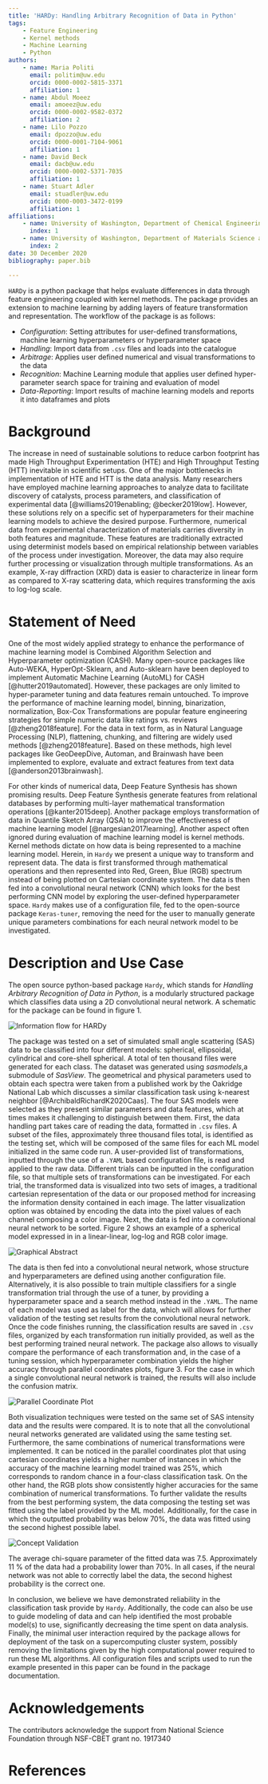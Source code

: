 ```yaml
---
title: 'HARDy: Handling Arbitrary Recognition of Data in Python'
tags:
    - Feature Engineering
    - Kernel methods
    - Machine Learning
    - Python
authors:
    - name: Maria Politi
      email: politim@uw.edu
      orcid: 0000-0002-5815-3371
      affiliation: 1
    - name: Abdul Moeez
      email: amoeez@uw.edu
      orcid: 0000-0002-9582-0372
      affiliation: 2
    - name: Lilo Pozzo
      email: dpozzo@uw.edu
      orcid: 0000-0001-7104-9061
      affiliation: 1
    - name: David Beck
      email: dacb@uw.edu
      orcid: 0000-0002-5371-7035
      affiliation: 1
    - name: Stuart Adler
      email: stuadler@uw.edu
      orcid: 0000-0003-3472-0199
      affiliation: 1
affiliations:
    - name: University of Washington, Department of Chemical Engineering, Seattle, WA, USA
      index: 1
    - name: University of Washington, Department of Materials Science and Engineering, Seattle, WA, USA
      index: 2
date: 30 December 2020
bibliography: paper.bib

---
```

`HARDy` is a python package that helps evaluate differences in data through feature engineering coupled with kernel methods. The package provides an extension to machine learning by adding layers of feature transformation and representation. The workflow of the package is as follows:

- _Configuration_: Setting attributes for user-defined transformations, machine learning hyperparameters or hyperparameter space
- _Handling_: Import data from `.csv` files and loads into the catalogue
- _Arbitrage_: Applies user defined numerical and visual transformations to the data
- _Recognition_: Machine Learning module that applies user defined hyper-parameter search space for training and evaluation of model
- _Data-Reporting_: Import results of machine learning models and reports it into dataframes and plots

# Background

The increase in need of sustainable solutions to reduce carbon footprint has made High Throughput Experimentation (HTE) and High Throughput Testing (HTT) inevitable in scientific setups. One of the major bottlenecks in implementation of HTE and HTT is the data analysis. Many researchers have employed machine learning approaches to analyze data to facilitate discovery of catalysts, process parameters, and classification of experimental data [@williams2019enabling; @becker2019low]. However, these solutions rely on a specific set of hyperparameters for their machine learning models to achieve the desired purpose. Furthermore, numerical data from experimental characterization of materials carries diversity in both features and magnitude. These features are traditionally extracted using determinist models based on empirical relationship between variables of the process under investigation. Moreover, the data may also require further processing or visualization through multiple transformations. As an example, X-ray diffraction (XRD) data is easier to characterize in linear form as compared to X-ray scattering data, which requires transforming the axis to log-log scale.

# Statement of Need

One of the most widely applied strategy to enhance the performance of machine learning model is Combined Algorithm Selection and Hyperparameter optimization (CASH). Many open-source packages like Auto-WEKA, HyperOpt-Sklearn, and Auto-sklearn have been deployed to implement Automatic Machine Learning (AutoML) for CASH [@hutter2019automated]. However, these packages are only limited to hyper-parameter tuning and data features remain untouched. To improve the performance of machine learning model, binning, binarization, normalization, Box-Cox Transformations are popular feature engineering strategies for simple numeric data like ratings vs. reviews [@zheng2018feature]. For the data in text form, as in Natural Language Processing (NLP), flattening, chunking, and filtering are widely used methods [@zheng2018feature]. Based on these methods, high level packages like GeoDeepDive, Automan, and Brainwash have been implemented to explore, evaluate and extract features from text data [@anderson2013brainwash].

For other kinds of numerical data, Deep Feature Synthesis has shown promising results. Deep Feature Synthesis generate features from relational databases by performing multi-layer mathematical transformation operations [@kanter2015deep]. Another package employs transformation of data in Quantile Sketch Array (QSA) to improve the effectiveness of machine learning model [@nargesian2017learning]. Another aspect often ignored during evaluation of machine learning model is kernel methods. Kernel methods dictate on how data is being represented to a machine learning model. Herein, in `Hardy` we present a unique way to transform and represent data. The data is first transformed through mathematical operations and then represented into Red, Green, Blue (RGB) spectrum instead of being plotted on Cartesian coordinate system. The data is then fed into a convolutional neural network (CNN) which looks for the best performing CNN model by exploring the user-defined hyperparameter space. `Hardy` makes use of a configuration file, fed to the open-source package `Keras-tuner`, removing the need for the user to manually generate unique parameters combinations for each neural network model to be investigated.

# Description and Use Case

The open source python-based package `Hardy`, which stands for _Handling Arbitrary Recognition of Data in Python_, is a modularly structured package which classifies data using a 2D convolutional neural network. A schematic for the package can be found in figure 1.

![Information flow for HARDy](./images/HARDy_diagram.png)

The package was tested on a set of simulated small angle scattering (SAS) data to be classified into four different models: spherical, ellipsoidal, cylindrical and core-shell spherical. A total of ten thousand files were generated for each class. The dataset was generated using _sasmodels_,a submodule of _SasView_. The geometrical and physical parameters used to obtain each spectra were taken from a published work by the Oakridge National Lab which discusses a similar classification task using k-nearest neighbor [@ArchibaldRichardK2020Caas]. The four SAS models were selected as they present similar parameters and data features, which at times makes it challenging to distinguish between them.
First, the data handling part takes care of reading the data, formatted in `.csv` files. A subset of the files, approximately three thousand files total, is identified as the testing set, which will be composed of the same files for each ML model initialized in the same code run. A user-provided list of transformations, inputted through the use of a `.YAML` based configuration file, is read and applied to the raw data. Different trials can be inputted in the configuration file, so that multiple sets of transformations can be investigated. For each trial, the transformed data is visualized into two sets of images, a traditional cartesian representation of the data or our proposed method for increasing the information density contained in each image. The latter visualization option was obtained by encoding the data into the pixel values of each channel composing a color image. Next, the data is fed into a convolutional neural network to be sorted. Figure 2 shows an example of a spherical model expressed in in a linear-linear, log-log and RGB color image.

![Graphical Abstract](./images/panelplot.png)

The data is then fed into a convolutional neural network, whose structure and hyperparameters are defined using another configuration file. Alternatively, it is also possible to train multiple classifiers for a single transformation trial through the use of a tuner, by providing a hyperparameter space and a search method instead in the `.YAML`. The name of each model was used as label for the data, which will allows for further validation of the testing set  results from the convolutional neural network. Once the code finishes running, the classification results are saved in `.csv` files, organized by each transformation run initially provided, as well as the best performing trained neural network. The package also allows to visually compare the performance of each transformation and, in the case of a tuning session, which hyperparameter combination yields the higher accuracy through parallel coordinates plots, figure 3. For the case in which a single convolutional neural network is trained, the results will also include the confusion matrix.  

![Parallel Coordinate Plot](./images/parallel_coordinate_rgb.png)

Both visualization techniques were tested on the same set of SAS intensity data and the results were compared. It is to note that all the convolutional neural networks generated are validated using the same testing set. Furthermore, the same combinations of numerical transformations were implemented. It can be noticed in the parallel coordinates plot that using cartesian coordinates yields a higher number of instances in which the accuracy of the machine learning model trained was 25%, which corresponds to random chance in a four-class classification task. On the other hand, the RGB plots show consistently higher accuracies for the same combination of numerical transformations. To further validate the results from the best performing system, the data composing the testing set was fitted using the label provided by the ML model. Additionally, for the case in which the outputted probability was below 70%, the data was fitted using the second highest possible label.

![Concept Validation](./images/panel_for_comparison.png)

The average chi-square parameter of the fitted data was 7.5. Approximately 11 % of the data had a probability lower than 70%. In all cases, if the neural network was not able to correctly label the data, the second highest probability is the correct one.

In conclusion, we believe we have demonstrated reliability in the classification task provide by `Hardy`. Additionally, the code can also be use to guide modeling of data and can help identified the most probable model(s) to use, significantly decreasing the time spent on data analysis. Finally, the minimal user interaction required by the package allows for deployment of the task on a supercomputing cluster system, possibly removing the limitations given by the high computational power required to run these ML algorithms. All configuration files and scripts used to run the example presented in this paper can be found in the package documentation.



# Acknowledgements
The contributors acknowledge the support from National Science Foundation through NSF-CBET grant no. 1917340

# References
